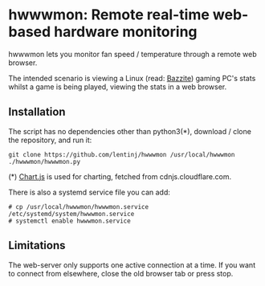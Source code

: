 # hwwwmon: Remote real-time web-based hardware monitoring

hwwwmon lets you monitor fan speed / temperature through a remote web browser.

The intended scenario is viewing a Linux (read: [Bazzite](https://bazzite.gg/)) gaming PC's stats whilst a game is being played,
viewing the stats in a web browser.

## Installation

The script has no dependencies other than python3(*), download / clone the repository, and run it:

```shell
git clone https://github.com/lentinj/hwwwmon /usr/local/hwwwmon
./hwwwmon/hwwwmon.py
```

(*) [Chart.js](https://www.chartjs.org/) is used for charting, fetched from cdnjs.cloudflare.com.

There is also a systemd service file you can add:

```shell
# cp /usr/local/hwwwmon/hwwwmon.service /etc/systemd/system/hwwwmon.service
# systemctl enable hwwwmon.service
```

## Limitations

The web-server only supports one active connection at a time.
If you want to connect from elsewhere, close the old browser tab or press stop.
